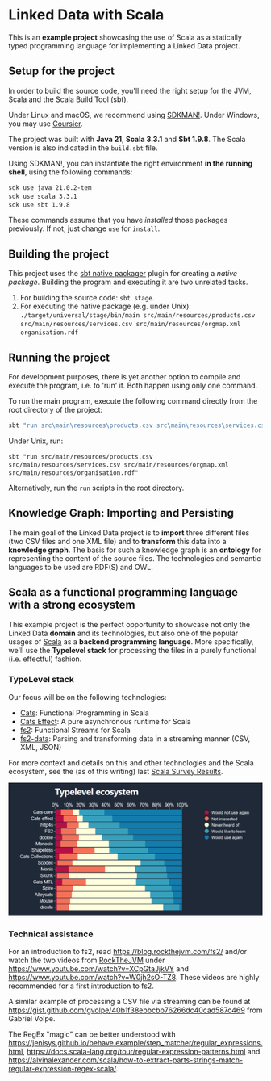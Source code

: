 # Linked Data with Scala

This is an **example project** showcasing the use of Scala as a statically typed programming language for implementing a
Linked Data project.

## Setup for the project
In order to build the source code, you'll need the right setup for the JVM, Scala and the Scala Build Tool (sbt).

Under Linux and macOS, we recommend using [SDKMAN!](https://sdkman.io/).
Under Windows, you may use [Coursier](https://get-coursier.io/docs/cli-setup).

The project was built with **Java 21**, **Scala 3.3.1** and **Sbt 1.9.8**. The Scala version is also indicated in the
`build.sbt` file.

Using SDKMAN!, you can instantiate the right environment **in the running shell**, using the following commands:
```bash
sdk use java 21.0.2-tem
sdk use scala 3.3.1
sdk use sbt 1.9.8
```
These commands assume that you have _installed_ those packages previously. If not, just change `use` for `install`.

## Building the project
This project uses the [sbt native packager](https://sbt-native-packager.readthedocs.io/en/latest/) plugin for creating a
_native package_. Building the program and executing it are two unrelated tasks.

1. For building the source code: `sbt stage`.
2. For executing the native package (e.g. under Unix):
   `./target/universal/stage/bin/main src/main/resources/products.csv src/main/resources/services.csv src/main/resources/orgmap.xml organisation.rdf` 

## Running the project
For development purposes, there is yet another option to compile and execute the program, i.e. to 'run' it. Both happen
using only one command.

To run the main program, execute the following command directly from the root directory of the project:
```sh
sbt "run src\main\resources\products.csv src\main\resources\services.csv src\main\resources\orgmap.xml src\main\resources\organisation.rdf"
```

Under Unix, run:
```shell
sbt "run src/main/resources/products.csv src/main/resources/services.csv src/main/resources/orgmap.xml src/main/resources/organisation.rdf"
```
Alternatively, run the `run` scripts in the root directory.

## Knowledge Graph: Importing and Persisting
The main goal of the Linked Data project is to **import** three different files (two CSV files and one XML file) and to
**transform** this data into a **knowledge graph**. The basis for such a knowledge graph is an **ontology** for
representing the content of the source files. The technologies and semantic languages to be used are RDF(S) and
OWL.

## Scala as a functional programming language with a strong ecosystem

This example project is the perfect opportunity to showcase not only the Linked Data **domain** and its technologies,
but also one of the popular usages of [Scala](https://www.scala-lang.org/) as a **backend programming language**.
More specifically, we'll use the **Typelevel stack** for processing the files in a purely functional (i.e. effectful)
fashion.

### TypeLevel stack

Our focus will be on the following technologies:

* [Cats](https://typelevel.org/cats/): Functional Programming in Scala
* [Cats Effect](https://typelevel.org/cats-effect/): A pure asynchronous runtime for Scala
* [fs2](https://fs2.io/): Functional Streams for Scala
* [fs2-data](https://fs2-data.gnieh.org/): Parsing and transforming data in a streaming manner (CSV, XML, JSON)

For more context and details on this and other technologies and the Scala ecosystem, see the (as of this writing) last
[Scala Survey Results](https://scalasurvey2023.virtuslab.com/).

![typelevel.png](typelevel.png)

### Technical assistance

For an introduction to fs2, read https://blog.rockthejvm.com/fs2/ and/or watch the two videos from
[RockTheJVM](https://rockthejvm.com/) under https://www.youtube.com/watch?v=XCpGtaJjkVY and
https://www.youtube.com/watch?v=W0jh2sO-TZ8. These videos are highly recommended for a first introduction to fs2.

A similar example of processing a CSV file via streaming can be found at
https://gist.github.com/gvolpe/40b1f38ebbcbb76266dc40cad587c469 from Gabriel Volpe.

The RegEx "magic" can be better understood with
https://jenisys.github.io/behave.example/step_matcher/regular_expressions.html,
https://docs.scala-lang.org/tour/regular-expression-patterns.html and
https://alvinalexander.com/scala/how-to-extract-parts-strings-match-regular-expression-regex-scala/.


